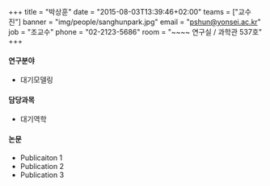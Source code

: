 +++
title = "박상훈"
date = "2015-08-03T13:39:46+02:00"
teams = ["교수진"]
banner = "img/people/sanghunpark.jpg"
email = "pshun@yonsei.ac.kr"
job = "조교수"
phone = "02-2123-5686"
room = "~~~~ 연구실 / 과학관 537호"
+++

#### 연구분야
+ 대기모델링

#### 담당과목
+ 대기역학

#### 논문
+ Publicaiton 1
+ Publication 2
+ Publication 3
